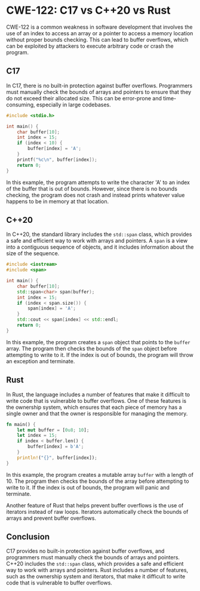 # CWE-122: C17 vs C++20 vs Rust

CWE-122 is a common weakness in software development that involves the use of an index to access an 
array or a pointer to access a memory location without proper bounds checking. This can lead to 
buffer overflows, which can be exploited by attackers to execute arbitrary code or crash the 
program.

## C17

In C17, there is no built-in protection against buffer overflows. Programmers must manually check 
the bounds of arrays and pointers to ensure that they do not exceed their allocated size. This can 
be error-prone and time-consuming, especially in large codebases.

```c
#include <stdio.h>

int main() {
    char buffer[10];
    int index = 15;
    if (index < 10) {
        buffer[index] = 'A';
    }
    printf("%c\n", buffer[index]);
    return 0;
}
```

In this example, the program attempts to write the character 'A' to an index of the buffer that is 
out of bounds. However, since there is no bounds checking, the program does not crash and instead 
prints whatever value happens to be in memory at that location.

## C++20

In C++20, the standard library includes the `std::span` class, which provides a safe and efficient 
way to work with arrays and pointers. A `span` is a view into a contiguous sequence of objects, and 
it includes information about the size of the sequence.

```c++
#include <iostream>
#include <span>

int main() {
    char buffer[10];
    std::span<char> span(buffer);
    int index = 15;
    if (index < span.size()) {
        span[index] = 'A';
    }
    std::cout << span[index] << std::endl;
    return 0;
}
```

In this example, the program creates a `span` object that points to the `buffer` array. The program 
then checks the bounds of the `span` object before attempting to write to it. If the index is out 
of bounds, the program will throw an exception and terminate.

## Rust

In Rust, the language includes a number of features that make it difficult to write code that is 
vulnerable to buffer overflows. One of these features is the ownership system, which ensures that 
each piece of memory has a single owner and that the owner is responsible for managing the memory.

```rust
fn main() {
    let mut buffer = [0u8; 10];
    let index = 15;
    if index < buffer.len() {
        buffer[index] = b'A';
    }
    println!("{}", buffer[index]);
}
```

In this example, the program creates a mutable array `buffer` with a length of 10. The program then 
checks the bounds of the array before attempting to write to it. If the index is out of bounds, the 
program will panic and terminate.

Another feature of Rust that helps prevent buffer overflows is the use of iterators instead of raw 
loops. Iterators automatically check the bounds of arrays and prevent buffer overflows.

## Conclusion

C17 provides no built-in protection against buffer overflows, and programmers must manually check 
the bounds of arrays and pointers. C++20 includes the `std::span` class, which provides a safe and 
efficient way to work with arrays and pointers. Rust includes a number of features, such as the 
ownership system and iterators, that make it difficult to write code that is vulnerable to buffer 
overflows.
